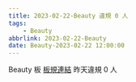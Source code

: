 ```yaml
---
title: 2023-02-22-Beauty 違規 0 人
tags:
    - Beauty
abbrlink: 2023-02-22-Beauty
date: Beauty-2023-02-22 12:00:00
---
```

Beauty 板 [板規連結](https://www.ptt.cc/bbs/Beauty/M.1630069980.A.84B.html)
昨天違規 0 人
